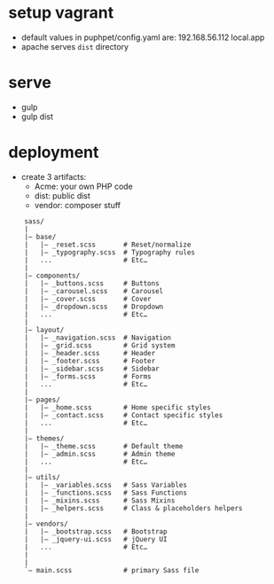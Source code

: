 # setup vagrant

- default values in puphpet/config.yaml are: 192.168.56.112  local.app
- apache serves `dist` directory

# serve

- gulp
- gulp dist

# deployment

- create 3 artifacts:
	- Acme: your own PHP code
	- dist: public dist
	- vendor: composer stuff



```
	sass/
	|
	|– base/
	|   |– _reset.scss       # Reset/normalize
	|   |– _typography.scss  # Typography rules
	|   ...                  # Etc…
	|
	|– components/
	|   |– _buttons.scss     # Buttons
	|   |– _carousel.scss    # Carousel
	|   |– _cover.scss       # Cover
	|   |– _dropdown.scss    # Dropdown
	|   ...                  # Etc…
	|
	|– layout/
	|   |– _navigation.scss  # Navigation
	|   |– _grid.scss        # Grid system
	|   |– _header.scss      # Header
	|   |– _footer.scss      # Footer
	|   |– _sidebar.scss     # Sidebar
	|   |– _forms.scss       # Forms
	|   ...                  # Etc…
	|
	|– pages/
	|   |– _home.scss        # Home specific styles
	|   |– _contact.scss     # Contact specific styles
	|   ...                  # Etc…
	|
	|– themes/
	|   |– _theme.scss       # Default theme
	|   |– _admin.scss       # Admin theme
	|   ...                  # Etc…
	|
	|– utils/
	|   |– _variables.scss   # Sass Variables
	|   |– _functions.scss   # Sass Functions
	|   |– _mixins.scss      # Sass Mixins
	|   |– _helpers.scss     # Class & placeholders helpers
	|
	|– vendors/
	|   |– _bootstrap.scss   # Bootstrap
	|   |– _jquery-ui.scss   # jQuery UI
	|   ...                  # Etc…
	|
	|
	`– main.scss             # primary Sass file
```